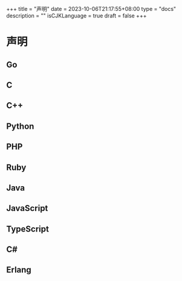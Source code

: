 +++
title = "声明"
date = 2023-10-06T21:17:55+08:00
type = "docs"
description = ""
isCJKLanguage = true
draft = false
+++

# 声明

## Go



## C



## C++



## Python



## PHP



## Ruby



## Java



## JavaScript



## TypeScript



## C#



## Erlang

